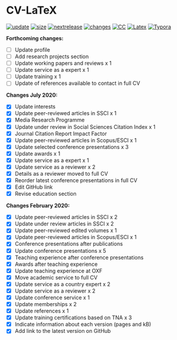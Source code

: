 # CV-LaTeX

[![update](https://img.shields.io/badge/latest%20update-July%202020-orange.svg)](https://github.com/bgonzalezbustamante/CV-LaTeX/blob/master/TeX/CV-Gonzalez-Bustamante.pdf) [![size](https://img.shields.io/badge/size-137kB-blue.svg)](https://github.com/bgonzalezbustamante/CV-LaTeX/blob/master/TeX/CV-Gonzalez-Bustamante.pdf) [![nextrelease](https://img.shields.io/badge/next%20release-TBC-red.svg)](https://bgonzalezbustamante.github.io/CV-LaTeX/changes) [![changes](https://img.shields.io/badge/PNDX-6-yellow.svg)](https://bgonzalezbustamante.github.io/CV-LaTeX/changes) [![CC](https://img.shields.io/badge/license-CC--BY--4.0-black)](https://creativecommons.org/licenses/by/4.0/) [![Latex](https://img.shields.io/badge/Made%20with-LaTeX-1f425f.svg)](https://www.latex-project.org/) [![Typora](https://img.shields.io/badge/Made%20with-Typora-1f425f.svg)](https://typora.io/)

**Forthcoming changes:**

- [ ] Update profile
- [ ] Add research projects section
- [ ] Update working papers and reviews x 1
- [ ] Update service as a expert x 1
- [ ] Update training x 1
- [ ] Update of references available to contact in full CV

**Changes July 2020:**

- [X] Update interests
- [x] Update peer-reviewed articles in SSCI x 1
- [x] Media Research Programme
- [x] Update under review in Social Sciences Citation Index x 1
- [x] Journal Citation Report Impact Factor
- [x] Update peer-reviewed articles in Scopus/ESCI x 1
- [x] Update selected conference presentations x 3
- [x] Update awards x 1
- [x] Update service as a expert x 1
- [x] Update service as a reviewer x 2
- [x] Details as a reviewer moved to full CV
- [x] Reorder latest conference presentations in full CV
- [x] Edit GitHub link
- [X] Revise education section

**Changes February 2020:** 

- [X] Update peer-reviewed articles in SSCI x 2
- [X] Update under review articles in SSCI x 2
- [X] Update peer-reviewed edited volumes x 1
- [X] Update peer-reviewed articles in Scopus/ESCI x 1
- [X] Conference presentations after publications
- [X] Update conference presentations x 5
- [X] Teaching experience after conference presentations
- [X] Awards after teaching experience
- [X] Update teaching experience at OXF
- [X] Move academic service to full CV
- [X] Update service as a country expert x 2
- [X] Update service as a reviewer x 2
- [X] Update conference service x 1
- [X] Update memberships x 2
- [X] Update references x 1
- [X] Update training certifications based on TNA x 3
- [X] Indicate information about each version (pages and kB)
- [X] Add link to the latest version on GitHub
